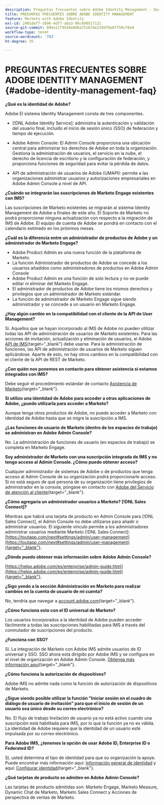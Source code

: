 ```yaml
---
description: Preguntas frecuentes sobre Adobe Identity Management - Documentos de Marketo - Documentación del producto
title: PREGUNTAS FRECUENTES SOBRE ADOBE IDENTITY MANAGEMENT
feature: Marketo with Adobe Identity
exl-id: 2401def7-1696-4d77-a8a3-96c490517121
source-git-commit: 094a11f9544e0dba75167de229d78e8ff50cf6e8
workflow-type: tm+mt
source-wordcount: '783'
ht-degree: 3%

---
```


# PREGUNTAS FRECUENTES SOBRE ADOBE IDENTITY MANAGEMENT {#adobe-identity-management-faq}

**¿Qué es la identidad de Adobe?**

Adobe El sistema Identity Management consta de tres componentes.

* [!DNL Adobe Identity Service]: administra la autenticación y validación del usuario final, incluido el inicio de sesión único (SSO) de federación y tiempo de ejecución.

* Adobe Admin Console: El Admin Console proporciona una ubicación central para administrar los derechos de Adobe en toda la organización. Gestiona la administración de usuarios, el servicio en la nube, el derecho de licencia de escritorio y la configuración de federación, y proporciona funciones de seguridad para evitar la pérdida de datos.

* API de administración de usuarios de Adobe (UMAPI): permite a las organizaciones administrar usuarios y autorizaciones empresariales en Adobe Admin Console a nivel de API.

**¿Cuándo se integrarán las suscripciones de Marketo Engage existentes con IMS?**

Las suscripciones de Marketo existentes se migrarán al sistema Identity Management de Adobe a finales de este año. El Soporte de Marketo no podrá proporcionar ninguna actualización con respecto a la migración de IMS de Adobe. El equipo de cuenta de Adobe se pondrá en contacto con el calendario estimado en los próximos meses.

**¿Cuál es la diferencia entre un administrador de productos de Adobe y un administrador de Marketo Engage?**

* Adobe Product Admin es una nueva función de la plataforma de Marketo.
* La función Administrador de productos de Adobe se concede a los usuarios añadidos como administradores de productos en Adobe Admin Console
* Adobe Product Admin es una función de solo lectura y no se puede editar ni eliminar del Marketo Engage.
* El administrador de productos de Adobe tiene los mismos derechos y privilegios que un administrador de Marketo estándar.
* La función de administrador de Marketo Engage sigue siendo administrador y se concede a un usuario en Marketo Engage.

**¿Hay algún cambio en la compatibilidad con el cliente de la API de User Management?**

Sí. Aquellos que se hayan incorporado al IMS de Adobe no pueden utilizar todas las API de administración de usuarios de Marketo existentes. Para las acciones de invitación, actualización y eliminación de usuarios, el Adobe [API de IMS](https://www.adobe.io/apis/experienceplatform/umapi-new.html){target="_blank"} debe usarse. Para la administración de funciones, las API de administración de usuarios de Marketo siguen aplicándose. Aparte de esto, no hay otros cambios en la compatibilidad con el cliente de la API de REST de Marketo.

**¿Con quién nos ponemos en contacto para obtener asistencia si estamos integrados con IMS?**

Debe seguir el procedimiento estándar de contacto [Asistencia de Marketo](https://nation.marketo.com/t5/support/ct-p/Support){target="_blank"}.

**Si utilizo una identidad de Adobe para acceder a otras aplicaciones de Adobe, ¿puedo utilizarla para acceder a Marketo?**

Aunque tenga otros productos de Adobe, no puede acceder a Marketo con identidad de Adobe hasta que se migre la suscripción a IMS.

**¿Las funciones de usuario de Marketo (dentro de los espacios de trabajo) se administran en Adobe Admin Console?**

No. La administración de funciones de usuario (en espacios de trabajo) se completa en Marketo Engage.

**Soy administrador de Marketo con una suscripción integrada de IMS y no tengo acceso al Admin Console. ¿Cómo puedo obtener acceso?**

Cualquier administrador de sistemas de Adobe o de productos que tenga acceso al Admin Console de su organización podrá proporcionarle acceso. Si no está seguro de qué persona de su organización tiene privilegios de administrador en la consola, póngase en contacto con [Adobe del Servicio de atención al cliente](https://helpx.adobe.com/contact.html){target="_blank"}.

**¿Cómo agregaría un administrador usuarios a Marketo? [!DNL Sales Connect]?**

Mientras que habrá una tarjeta de producto en Admin Console para [!DNL Sales Connect], el Admin Console no debe utilizarse para añadir o administrar usuarios. El siguiente vínculo permite a los administradores administrar usuarios mediante Marketo [!DNL Sales Connect]: [https://toutapp.com/next#settings/admin/user-management](https://toutapp.com/next#settings/admin/user-management){target="_blank"}.

**¿Dónde puedo obtener más información sobre Adobe Admin Console?**

[https://helpx.adobe.com/es/enterprise/admin-guide.html](https://helpx.adobe.com/es/enterprise/admin-guide.html){target="_blank"}.

**¿Sigo yendo a la sección Administración en Marketo para realizar cambios en la cuenta de usuario de mi cuenta?**

No, tendría que navegar a [account.adobe.com](https://account.adobe.com){target="_blank"}.

**¿Cómo funciona esto con el ID universal de Marketo?**

Los usuarios incorporados a la identidad de Adobe pueden acceder fácilmente a todas las suscripciones habilitadas para IMS a través del conmutador de suscripciones del producto.

**¿Funciona con SSO?**

Sí. La integración de Marketo con Adobe IMS admite usuarios de ID universal y SSO. SSO ahora está dirigido por Adobe IMS y se configura en el nivel de organización en Adobe Admin Console. [Obtenga más información aquí](https://helpx.adobe.com/es/enterprise/using/set-up-identity.html){target="_blank"}.

**¿Cómo funciona la autorización de dispositivos?**

Adobe IMS no admite nada como la función de autorización de dispositivos de Marketo.

**¿Sigue siendo posible utilizar la función &quot;Iniciar sesión en el cuadro de diálogo de usuario de invitación&quot; para que el inicio de sesión de un usuario sea único desde su correo electrónico?**

No. El flujo de trabajo Invitación de usuario ya no está activo cuando una suscripción está habilitada para IMS, por lo que la función ya no es válida. La identidad de Adobe requiere que la identidad de un usuario esté impulsada por su correo electrónico.

**Para Adobe IMS, ¿tenemos la opción de usar Adobe ID, Enterprise ID o Federated ID?**

Sí, usted determina el tipo de identidad para que su organización la apoye. Puede encontrar más información aquí: [Información general de identidad](https://helpx.adobe.com/enterprise/using/identity.html) y aquí: [Configurar identidad](https://helpx.adobe.com/es/enterprise/using/set-up-identity.html){target="_blank"}.

**¿Qué tarjetas de producto se admiten en Adobe Admin Console?**

Las tarjetas de producto admitidas son: Marketo Engage, Marketo Measure, Dynamic Chat de Marketo, Marketo Sales Connect y Acciones de perspectiva de ventas de Marketo.
